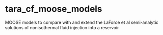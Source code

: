 # tara_cf_moose_models
MOOSE models to compare with and extend the LaForce et al semi-analytic solutions of nonisothermal fluid injection into a reservoir

